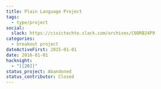 ```yaml
---
title: Plain Language Project
tags:
  - type/project
social:
  slack: https://civictechto.slack.com/archives/C0DRB24P9
categories:
  - breakout project
dateActiveFirst: 2015-01-01
date: 2016-01-01
hacknight:
  - "[[20]]"
status_project: Abandoned
status_contributor: Closed
---
```

